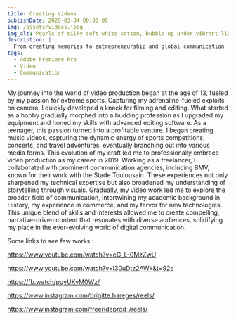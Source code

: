 ```yaml
---
title: Creating Videos 
publishDate: 2020-03-04 00:00:00
img: /assets/videos.jpeg
img_alt: Pearls of silky soft white cotton, bubble up under vibrant lighting
description: |
  From creating memories to entrepreneurship and global communication
tags:
  - Adobe Premiere Pro
  - Video
  - Communication 
---
```


My journey into the world of video production began at the age of 13, fueled by my passion for extreme sports. Capturing my adrenaline-fueled exploits on camera, I quickly developed a knack for filming and editing. What started as a hobby gradually morphed into a budding profession as I upgraded my equipment and honed my skills with advanced editing software.
As a teenager, this passion turned into a profitable venture. I began creating music videos, capturing the dynamic energy of sports competitions, concerts, and travel adventures, eventually branching out into various media forms. This evolution of my craft led me to professionally embrace video production as my career in 2019.
Working as a freelancer, I collaborated with prominent communication agencies, including BMV, known for their work with the Stade Toulousain. These experiences not only sharpened my technical expertise but also broadened my understanding of storytelling through visuals.
Gradually, my video work led me to explore the broader field of communication, intertwining my academic background in History, my experience in commerce, and my fervor for new technologies. This unique blend of skills and interests allowed me to create compelling, narrative-driven content that resonates with diverse audiences, solidifying my place in the ever-evolving world of digital communication.

Some links to see few works : 

 https://www.youtube.com/watch?v=eG_L-0MzZwU

 https://www.youtube.com/watch?v=I30uDtz2AWk&t=92s

 https://fb.watch/pqvUKyM0Wz/

 https://www.instagram.com/brigitte.bareges/reels/

 https://www.instagram.com/freerideprod_/reels/


